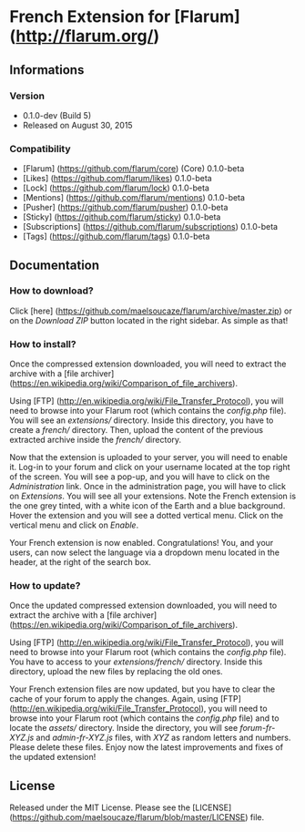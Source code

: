 # French Extension for [Flarum] (http://flarum.org/) 

## Informations

### Version

- 0.1.0-dev (Build 5)
- Released on August 30, 2015

### Compatibility

- [Flarum] (https://github.com/flarum/core) (Core) 0.1.0-beta
- [Likes] (https://github.com/flarum/likes) 0.1.0-beta
- [Lock] (https://github.com/flarum/lock) 0.1.0-beta
- [Mentions] (https://github.com/flarum/mentions) 0.1.0-beta
- [Pusher] (https://github.com/flarum/pusher) 0.1.0-beta
- [Sticky] (https://github.com/flarum/sticky) 0.1.0-beta
- [Subscriptions] (https://github.com/flarum/subscriptions) 0.1.0-beta
- [Tags] (https://github.com/flarum/tags) 0.1.0-beta

## Documentation

### How to download?

Click [here] (https://github.com/maelsoucaze/flarum/archive/master.zip) or on the *Download ZIP* button located in the right sidebar. As simple as that!

### How to install?

Once the compressed extension downloaded, you will need to extract the archive with a [file archiver] (https://en.wikipedia.org/wiki/Comparison_of_file_archivers).

Using [FTP] (http://en.wikipedia.org/wiki/File_Transfer_Protocol), you will need to browse into your Flarum root (which contains the *config.php* file). You will see an *extensions/* directory. Inside this directory, you have to create a *french/* directory. Then, upload the content of the previous extracted archive inside the *french/* directory.

Now that the extension is uploaded to your server, you will need to enable it. Log-in to your forum and click on your username located at the top right of the screen. You will see a pop-up, and you will have to click on the *Administration* link. Once in the administration page, you will have to click on *Extensions*. You will see all your extensions. Note the French extension is the one grey tinted, with a white icon of the Earth and a blue background. Hover the extension and you will see a dotted vertical menu. Click on the vertical menu and click on *Enable*.

Your French extension is now enabled. Congratulations! You, and your users, can now select the language via a dropdown menu located in the header, at the right of the search box.

### How to update?

Once the updated compressed extension downloaded, you will need to extract the archive with a [file archiver] (https://en.wikipedia.org/wiki/Comparison_of_file_archivers).

Using [FTP] (http://en.wikipedia.org/wiki/File_Transfer_Protocol), you will need to browse into your Flarum root (which contains the *config.php* file). You have to access to your *extensions/french/* directory. Inside this directory, upload the new files by replacing the old ones.

Your French extension files are now updated, but you have to clear the cache of your forum to apply the changes. Again, using [FTP] (http://en.wikipedia.org/wiki/File_Transfer_Protocol), you will need to browse into your Flarum root (which contains the *config.php* file) and to locate the *assets/* directory. Inside the directory, you will see *forum-fr-XYZ.js* and *admin-fr-XYZ.js* files, with *XYZ* as random letters and numbers. Please delete these files. Enjoy now the latest improvements and fixes of the updated extension!

## License

Released under the MIT License. Please see the [LICENSE] (https://github.com/maelsoucaze/flarum/blob/master/LICENSE) file.
